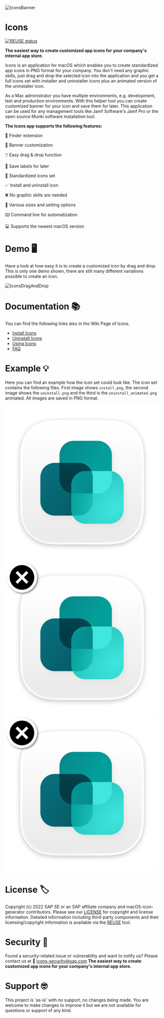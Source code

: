 ![IconsBanner](https://raw.githubusercontent.com/SAP/macOS-icon-generator/main/readme_images/icons_banner_github.gif)

# Icons

[![REUSE status](https://api.reuse.software/badge/github.com/SAP/macOS-icon-generator)](https://api.reuse.software/info/github.com/SAP/macOS-icon-generator)

**The easiest way to create customized app icons for your company's internal app store.**

Icons is an application for macOS which enables you to create standardized app icons in PNG format for your company. You don't need any graphic skills, just drag and drop the selected icon into the application and you get a full icons set with installer and uninstaller icons plus an animated version of the uninstaller icon.

As a Mac administrator you have multiple environments, e.g. development, test and production environments. With this helper tool you can create customized banner for your icon and save them for later. This application can be used for any management tools like Jamf Software's Jamf Pro or the open source Munki software installation tool. 

**The Icons app supports the following features:**

🌟 Finder extension

🌈 Banner customization

🖱️ Easy drag & drop function

💾 Save labels for later 

📘 Standardized icons set

✅ Install and uninstall icon

❌ No graphic skills are needed

🚀 Various sizes and setting options

⌨️ Command line for automatization

💻 Supports the newest macOS version


# Demo 🖥️

Have a look at how easy it is to create a customized icon by drag and drop. This is only one demo shown, there are still many different variations possible to create an icon.

![IconsDragAndDrop](https://raw.githubusercontent.com/SAP/macOS-icon-generator/main/readme_images/Drag_and_Drop_Support_Install.gif)



# Documentation 📚

You can find the following links also in the Wiki Page of Icons.

* [Install Icons](https://github.com/SAP/macOS-icon-generator/wiki/Installation)
* [Uninstall Icons](https://github.com/SAP/macOS-icon-generator/wiki/Uninstallation)
* [Using Icons](https://github.com/SAP/macOS-icon-generator/wiki/Using-Icons)
* [FAQ](https://github.com/SAP/macOS-icon-generator/wiki/Frequently-Asked-Questions)

# Example 💡

Here you can find an example how the icon set could look like. The icon set contains the following files. First image shows `install.png`, the second image shows the `uninstall.png` and the third is the `uninstall_animated.png` animated. All images are saved in PNG format.

![IconsInstall](https://raw.githubusercontent.com/SAP/macOS-icon-generator/main/readme_images/install.png) 
![IconsUninstall](https://raw.githubusercontent.com/SAP/macOS-icon-generator/main/readme_images/uninstall.png)
![IconsUninstallAnimated](https://raw.githubusercontent.com/SAP/macOS-icon-generator/main/readme_images/uninstall_animated.png) 

# License 🏷️

Copyright (c) 2022 SAP SE or an SAP affiliate company and macOS-icon-generator contributors. Please see our [LICENSE](https://github.com/SAP/macOS-icon-generator/blob/main/LICENSE) for copyright and license information. Detailed information including third-party components and their licensing/copyright information is available via the [REUSE](https://api.reuse.software/info/github.com/SAP/macOS-icon-generator) tool.


# Security 👮
Found a security-related issue or vulnerability and want to notify us? Please contact us at 📧 [icons-security@sap.com](mailto:icons-security@sap.com?subject=[GitHub]%20Source%20Han%20Sans)
**The easiest way to create customized app icons for your company's internal app store.**

# Support 🤓

This project is 'as-is' with no support, no changes being made. You are welcome to make changes to improve it but we are not available for questions or support of any kind.